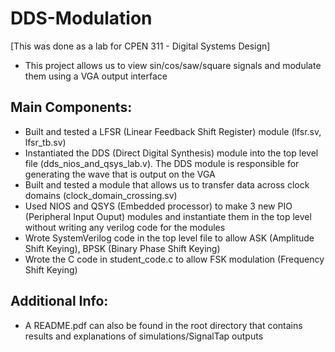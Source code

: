 # DDS-Modulation

[This was done as a lab for CPEN 311 - Digital Systems Design]

- This project allows us to view sin/cos/saw/square signals and modulate them using a VGA output interface

## Main Components:

- Built and tested a LFSR (Linear Feedback Shift Register) module (lfsr.sv, lfsr_tb.sv)
- Instantiated the DDS (Direct Digital Synthesis) module into the top level file (dds_nios_and_qsys_lab.v). The DDS module is responsible for generating the wave that is output on the VGA
- Built and tested a module that allows us to transfer data across clock domains (clock_domain_crossing.sv)
- Used NIOS and QSYS (Embedded processor) to make 3 new PIO (Peripheral Input Ouput) modules and instantiate them in the top level without writing any verilog code for the modules
- Wrote SystemVerilog code in the top level file to allow ASK (Amplitude Shift Keying), BPSK (Binary Phase Shift Keying)
- Wrote the C code in student_code.c to allow FSK modulation (Frequency Shift Keying)

## Additional Info:

- A README.pdf can also be found in the root directory that contains results and explanations of simulations/SignalTap outputs
